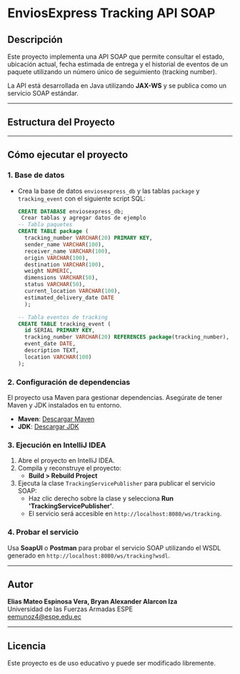 # EnviosExpress Tracking API SOAP

## Descripción

Este proyecto implementa una API SOAP que permite consultar el estado, ubicación actual, fecha estimada de entrega y el historial de eventos de un paquete utilizando un número único de seguimiento (tracking number).

La API está desarrollada en Java utilizando **JAX-WS** y se publica como un servicio SOAP estándar.

---

## Estructura del Proyecto

---

## Cómo ejecutar el proyecto

### 1. Base de datos
- Crea la base de datos `enviosexpress_db` y las tablas `package` y `tracking_event` con el siguiente script SQL:
    ```sql
    CREATE DATABASE enviosexpress_db;
     Crear tablas y agregar datos de ejemplo
    -- Tabla paquetes
    CREATE TABLE package (
      tracking_number VARCHAR(20) PRIMARY KEY,
      sender_name VARCHAR(100),
      receiver_name VARCHAR(100),
      origin VARCHAR(100),
      destination VARCHAR(100),
      weight NUMERIC,
      dimensions VARCHAR(50),
      status VARCHAR(50),
      current_location VARCHAR(100),
      estimated_delivery_date DATE
      );

    -- Tabla eventos de tracking
    CREATE TABLE tracking_event (
      id SERIAL PRIMARY KEY,
      tracking_number VARCHAR(20) REFERENCES package(tracking_number),
      event_date DATE,
      description TEXT,
      location VARCHAR(100)
  );

    ```
    

### 2. Configuración de dependencias

El proyecto usa Maven para gestionar dependencias. Asegúrate de tener Maven y JDK instalados en tu entorno.

- **Maven**: [Descargar Maven](https://maven.apache.org/download.cgi)
- **JDK**: [Descargar JDK](https://adoptopenjdk.net/)

### 3. Ejecución en IntelliJ IDEA

1. Abre el proyecto en IntelliJ IDEA.
2. Compila y reconstruye el proyecto:
    - **Build > Rebuild Project**
3. Ejecuta la clase `TrackingServicePublisher` para publicar el servicio SOAP:
    - Haz clic derecho sobre la clase y selecciona **Run 'TrackingServicePublisher'**.
    - El servicio será accesible en `http://localhost:8080/ws/tracking`.

### 4. Probar el servicio

Usa **SoapUI** o **Postman** para probar el servicio SOAP utilizando el WSDL generado en `http://localhost:8080/ws/tracking?wsdl`.

---


## Autor

**Elias Mateo Espinosa Vera, Bryan Alexander Alarcon Iza**  
Universidad de las Fuerzas Armadas ESPE  
eemunoz4@espe.edu.ec

---

## Licencia

Este proyecto es de uso educativo y puede ser modificado libremente.

